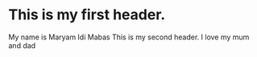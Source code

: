 # This is my first header.
My name is Maryam Idi Mabas
This is my second header.
I love my mum and dad